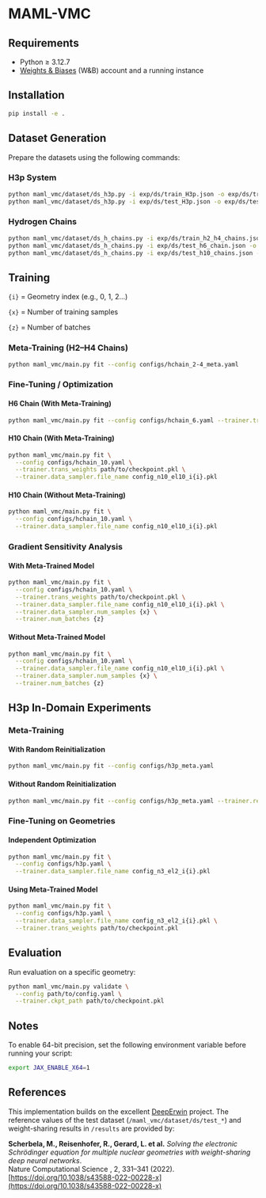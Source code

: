 # MAML-VMC
## Requirements 
- Python ≥ 3.12.7
- [Weights & Biases](https://wandb.ai/)  (W&B) account and a running instance
## Installation 
```bash
pip install -e .
```
## Dataset Generation 
Prepare the datasets using the following commands:
### H3p System 
```bash
python maml_vmc/dataset/ds_h3p.py -i exp/ds/train_H3p.json -o exp/ds/train_H3p
python maml_vmc/dataset/ds_h3p.py -i exp/ds/test_H3p.json -o exp/ds/test_H3p
```
### Hydrogen Chains 
```bash
python maml_vmc/dataset/ds_h_chains.py -i exp/ds/train_h2_h4_chains.json -o exp/ds/train_h2_h4_chains
python maml_vmc/dataset/ds_h_chains.py -i exp/ds/test_h6_chain.json -o exp/ds/test_h6_chain
python maml_vmc/dataset/ds_h_chains.py -i exp/ds/test_h10_chains.json -o exp/ds/test_h10_chains
```
## Training 
`{i}` = Geometry index (e.g., 0, 1, 2...)

`{x}` = Number of training samples

`{z}` = Number of batches
### Meta-Training (H2–H4 Chains) 
```bash
python maml_vmc/main.py fit --config configs/hchain_2-4_meta.yaml
```
### Fine-Tuning / Optimization 
#### H6 Chain (With Meta-Training) 
```bash
python maml_vmc/main.py fit --config configs/hchain_6.yaml --trainer.trans_weights path/to/checkpoint.pkl
```
#### H10 Chain (With Meta-Training) 
```bash
python maml_vmc/main.py fit \
  --config configs/hchain_10.yaml \
  --trainer.trans_weights path/to/checkpoint.pkl \
  --trainer.data_sampler.file_name config_n10_el10_i{i}.pkl
```
#### H10 Chain (Without Meta-Training) 
```bash
python maml_vmc/main.py fit \
  --config configs/hchain_10.yaml \
  --trainer.data_sampler.file_name config_n10_el10_i{i}.pkl
```
### Gradient Sensitivity Analysis 
#### With Meta-Trained Model 
```bash
python maml_vmc/main.py fit \
  --config configs/hchain_10.yaml \
  --trainer.trans_weights path/to/checkpoint.pkl \
  --trainer.data_sampler.file_name config_n10_el10_i{i}.pkl \
  --trainer.data_sampler.num_samples {x} \
  --trainer.num_batches {z}
```
#### Without Meta-Trained Model 
```bash
python maml_vmc/main.py fit \
  --config configs/hchain_10.yaml \
  --trainer.data_sampler.file_name config_n10_el10_i{i}.pkl \
  --trainer.data_sampler.num_samples {x} \
  --trainer.num_batches {z}
```
## H3p In-Domain Experiments 
### Meta-Training 
#### With Random Reinitialization 
```bash
python maml_vmc/main.py fit --config configs/h3p_meta.yaml
```
#### Without Random Reinitialization 
```bash
python maml_vmc/main.py fit --config configs/h3p_meta.yaml --trainer.reinit_layers False
```
### Fine-Tuning on Geometries 
#### Independent Optimization 
```bash
python maml_vmc/main.py fit \
  --config configs/h3p.yaml \
  --trainer.data_sampler.file_name config_n3_el2_i{i}.pkl
```
#### Using Meta-Trained Model 
```bash
python maml_vmc/main.py fit \
  --config configs/h3p.yaml \
  --trainer.data_sampler.file_name config_n3_el2_i{i}.pkl \
  --trainer.trans_weights path/to/checkpoint.pkl
```
## Evaluation 
Run evaluation on a specific geometry:
```bash
python maml_vmc/main.py validate \
  --config path/to/config.yaml \
  --trainer.ckpt_path path/to/checkpoint.pkl
```
## Notes 
To enable 64-bit precision, set the following environment variable before running your script:
```bash
export JAX_ENABLE_X64=1
```
## References 
This implementation builds on the excellent [DeepErwin](https://github.com/mdsunivie/deeperwin)  project.
The reference values of the test dataset (`/maml_vmc/dataset/ds/test_*`) and weight-sharing results in `/results` are provided by:


**Scherbela, M., Reisenhofer, R., Gerard, L. et al.** 
*Solving the electronic Schrödinger equation for multiple nuclear geometries with weight-sharing deep neural networks*.\
Nature Computational Science , 2, 331–341 (2022).
[https://doi.org/10.1038/s43588-022-00228-x](https://doi.org/10.1038/s43588-022-00228-x)


